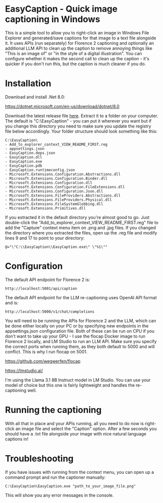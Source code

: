# EasyCaption - Quick image captioning in Windows

This is a simple tool to allow you to right-click an image in Windows File Explorer and generated/save captions for that image to a text file alongside it. It uses APIs (run separately) for Florence 2 captioning and optionally an additional LLM API to clean up the caption to remove annoying things like "This is an image of" or "in the style of a digital illustration". You can configure whether it makes the second call to clean up the caption - it's quicker if you don't run this, but the caption is much cleaner if you do.

# Installation

Download and install .Net 8.0:

https://dotnet.microsoft.com/en-us/download/dotnet/8.0

Download the latest release file [here](https://github.com/morphicschris/easycaption/releases). Extract it to a folder on your computer. The default is "C:\EasyCaption\" - you can put it wherever you want but if you change this directory you need to make sure you update the registry file below accordingly. Your folder structure should look something like this:

```
C:\EasyCaption\
- Add_to_explorer_context_VIEW_README_FIRST.reg
- appsettings.json
- EasyCaption.deps.json
- EasyCaption.dll
- EasyCaption.exe
- EasyCaption.pdb
- EasyCaption.runtimeconfig.json
- Microsoft.Extensions.Configuration.Abstractions.dll
- Microsoft.Extensions.Configuration.Binder.dll
- Microsoft.Extensions.Configuration.dll
- Microsoft.Extensions.Configuration.FileExtensions.dll
- Microsoft.Extensions.Configuration.Json.dll
- Microsoft.Extensions.FileProviders.Abstractions.dll
- Microsoft.Extensions.FileProviders.Physical.dll
- Microsoft.Extensions.FileSystemGlobbing.dll
- Microsoft.Extensions.Primitives.dll
```

If you extracted it in the default directory you're almost good to go. Just double-click the "Add_to_explorer_context_VIEW_README_FIRST.reg" file to add the "Capture" context menu item on .png and .jpg files. If you changed the directory where you extracted the files, open up the .reg file and modify lines 9 and 17 to point to your directory:

`@="\"C:\\EasyCaption\\EasyCaption.exe\" \"%1\""`

# Configuration

The default API endpoint for Florence 2 is:

`http://localhost:5001/api/caption`

The default API endpoint for the LLM re-captioning uses OpenAI API format and is:

`http://localhost:5000/v1/chat/completions`

You will need to be running the APIs for Florence 2 and the LLM, which can be done either locally on your PC or by specifying new endpoints in the appsettings.json configuration file. Both of these can be run on CPU if you don't want to take up your GPU - I use the flocap Docker image to run Florence 2 locally, and LM Studio to run an LLM API. Make sure you specify the correct ports when running them, as they both default to 5000 and will conflict. This is why I run flocap on 5001.

https://github.com/wegwerfen/flocap

https://lmstudio.ai/

I'm using the Llama 3.1 8B Instruct model in LM Studio. You can use your model of choice but this one is fairly lightweight and handles the re-captioning well.

# Running the captioning

With all that in place and your APIs running, all you need to do now is right-click an image file and select the "Caption" option. After a few seconds you should have a .txt file alongside your image with nice natural language captions in!

# Troubleshooting

If you have issues with running from the context menu, you can open up a command prompt and run the captioner manually:

`C:\EasyCaption\EasyCaption.exe "path_to_your_image_file.png"`

This will show you any error messages in the console.
